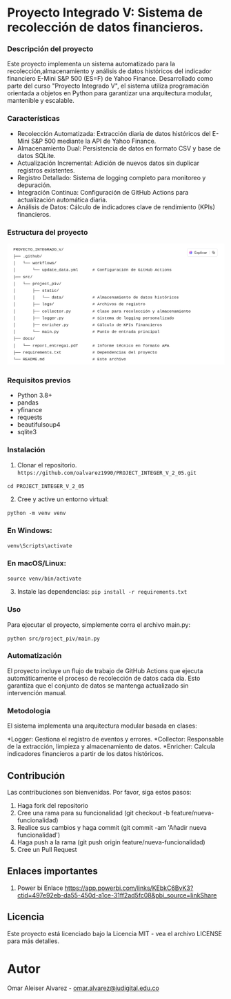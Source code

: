 # Proyecto Integrado V: Sistema de recolección de datos financieros.

### Descripción del proyecto

Este proyecto implementa un sistema automatizado para la recolección,almacenamiento y análisis de datos históricos del indicador financiero E-Mini S&P 500 (ES=F) de Yahoo Finance. Desarrollado como parte del curso "Proyecto Integrado V", el sistema utiliza programación orientada a objetos en Python para garantizar una arquitectura modular, mantenible y escalable.

### Características

* Recolección Automatizada: Extracción diaria de datos históricos del E-Mini S&P 500 mediante la API de Yahoo Finance.
* Almacenamiento Dual: Persistencia de datos en formato CSV y base de datos SQLite.
* Actualización Incremental: Adición de nuevos datos sin duplicar registros existentes.
* Registro Detallado: Sistema de logging completo para monitoreo y depuración.
* Integración Continua: Configuración de GitHub Actions para actualización automática diaria.
* Análisis de Datos: Cálculo de indicadores clave de rendimiento (KPIs) financieros.

### Estructura del proyecto
![alt text](image.png)

### Requisitos previos
* Python 3.8+
* pandas
* yfinance
* requests
* beautifulsoup4
* sqlite3

### Instalación

1. Clonar el repositorio.
`https://github.com/oalvarez1990/PROJECT_INTEGER_V_2_05.git`

`cd PROJECT_INTEGER_V_2_05`

2. Cree y active un entorno virtual:

`python -m venv venv`
### En Windows:
`venv\Scripts\activate`
### En macOS/Linux:
`source venv/bin/activate`

3. Instale las dependencias:
`pip install -r requirements.txt`

### Uso
Para ejecutar el proyecto, simplemente corra el archivo main.py:

`python src/project_piv/main.py`

### Automatización

El proyecto incluye un flujo de trabajo de GitHub Actions que ejecuta automáticamente el proceso de recolección de datos cada día. Esto garantiza que el conjunto de datos se mantenga actualizado sin intervención manual.

### Metodología

El sistema implementa una arquitectura modular basada en clases:

*Logger: Gestiona el registro de eventos y errores.
*Collector: Responsable de la extracción, limpieza y almacenamiento de datos.
*Enricher: Calcula indicadores financieros a partir de los datos históricos.

## Contribución
Las contribuciones son bienvenidas. Por favor, siga estos pasos:

1. Haga fork del repositorio
2. Cree una rama para su funcionalidad (git checkout -b feature/nueva-funcionalidad)
3. Realice sus cambios y haga commit (git commit -am 'Añadir nueva funcionalidad')
4. Haga push a la rama (git push origin feature/nueva-funcionalidad)
5. Cree un Pull Request

## Enlaces importantes
1. Power bi
Enlace https://app.powerbi.com/links/KEbkC6BvK3?ctid=497e92eb-da55-450d-a1ce-31ff2ad5fc08&pbi_source=linkShare

## Licencia

Este proyecto está licenciado bajo la Licencia MIT - vea el archivo LICENSE para más detalles.

# Autor

Omar Aleiser Alvarez - omar.alvarez@iudigital.edu.co